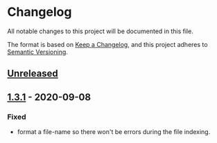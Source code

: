 # Changelog

All notable changes to this project will be documented in this file.

The format is based on [Keep a Changelog](https://keepachangelog.com/en/1.0.0/),
and this project adheres to [Semantic Versioning](https://semver.org/spec/v2.0.0.html).

## [Unreleased]

## [1.3.1] - 2020-09-08

### Fixed

- format a file-name so there won't be errors during the file indexing.

[unreleased]: https://github.com/meateam/search-service/compare/v1.3.1...HEAD
[1.3.1]: https://github.com/meateam/search-service/compare/v1.3...v1.3.1
